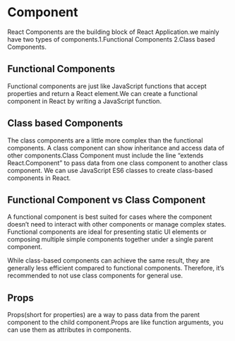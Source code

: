 # Component
React Components are the building block of React Application.we mainly have two types of components.1.Functional Components 2.Class based Components.

## Functional Components
Functional components are just like JavaScript functions that accept properties and return a React element.We can create a functional component in React by writing a JavaScript function.

## Class based Components
The class components are a little more complex than the functional components. A class component can show inheritance and access data of other components.Class Component must include the line “extends React.Component” to pass data from one class component to another class component. We can use JavaScript ES6 classes to create class-based components in React.

## Functional Component vs Class Component

A functional component is best suited for cases where the component doesn’t need to interact with other components or manage complex states. Functional components are ideal for presenting static UI elements or composing multiple simple components together under a single parent component.

While class-based components can achieve the same result, they are generally less efficient compared to functional components. Therefore, it’s recommended to not use class components for general use.
## Props
  Props(short for properties) are a way to pass data from the parent component to the child component.Props are like function arguments, you can use them as attributes in components.
